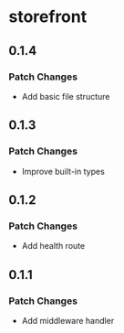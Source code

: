 # storefront

## 0.1.4

### Patch Changes

- Add basic file structure

## 0.1.3

### Patch Changes

- Improve built-in types

## 0.1.2

### Patch Changes

- Add health route

## 0.1.1

### Patch Changes

- Add middleware handler
